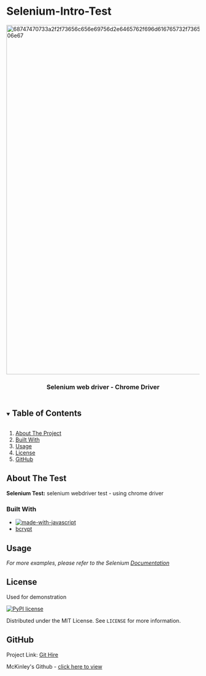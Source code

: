 # Selenium-Intro-Test


<img width="913" alt="68747470733a2f2f73656c656e69756d2e6465762f696d616765732f73656c656e69756d5f6c6f676f5f7371756172655f677265656e2e706e67" src="https://user-images.githubusercontent.com/85579055/131240372-310f28e6-2220-4556-8f8b-9f55052e4582.png">

<h3 align="center"> Selenium web driver - Chrome Driver</h3>

<!-- TABLE OF CONTENTS -->
<details open="open">
  <summary><h2 style="display: inline-block">Table of Contents</h2></summary>
  <ol>
    <li><a href="#about-the-project">About The Project</a></li>
    <li><a href="#built-with">Built With</a></li>
    <li><a href="#usage">Usage</a></li>
    <li><a href="#license">License</a></li>
    <li><a href="#GitHub">GitHub</a></li>
  </ol>
</details>



<!-- ABOUT THE PROJECT -->
## About The Test

**Selenium Test:** selenium webdriver test - using chrome driver


### Built With

* [![made-with-javascript](https://img.shields.io/badge/Made%20with-JavaScript-1f425f.svg)](https://www.javascript.com)
* [bcrypt](https://www.npmjs.com/package/bcryptjs)





## Usage


_For more examples, please refer to the Selenium [Documentation](https://www.npmjs.com/package/selenium-webdriver)_




## License

Used for demonstration

[![PyPI license](https://img.shields.io/pypi/l/ansicolortags.svg)](https://www.mit.edu/~amini/LICENSE.md)


Distributed under the MIT License. See `LICENSE` for more information.


## GitHub

Project Link: [Git Hire]()


McKinley's Github - [click here to view](https://github.com/mcfulmer13)



